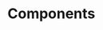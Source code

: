 <!-- Space: Projects -->
<!-- Parent: Resume -->
<!-- Title: Components Resume -->
<!-- Label: Resume -->
<!-- Label: Project -->
<!-- Label: Components -->
<!-- Include: disclaimer.md -->
<!-- Include: ac:toc -->

# Components
